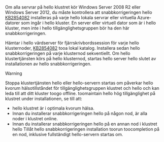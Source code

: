 Om alla servrar på hello klustret kör Windows Server 2008 R2 eller Windows Server 2012, du måste kontrollera att snabbkorrigeringen hello [KB2854082](http://support.microsoft.com/kb/2854082) installeras på varje hello lokala servrar eller virtuella Azure-datorer som ingår i hello kluster. En server eller virtuell dator som är i hello kluster, men inte i hello tillgänglighetsgruppen bör ha den här snabbkorrigeringen.

Hämtar i hello värdserver för fjärrskrivbordssession för varje hello klusternoder, [KB2854082](http://support.microsoft.com/kb/2854082) tooa lokal katalog. Installera sedan hello snabbkorrigeringen på varje klusternod sekventiellt. Om hello klustertjänsten körs på hello klusternod, startas hello server hello slutet av installationen av hello snabbkorrigeringen.

> [!WARNING]
> Stoppa klustertjänsten hello eller hello-servern startas om påverkar hello kvorum hälsotillståndet för tillgänglighetsgruppen klustret och hello och kan leda till att ditt kluster toogo offline. toomaintain hello hög tillgänglighet på klustret under installationen, se till att:
> 
> * hello klustret är i optimala kvorum hälsa. 
> * Innan du installerar snabbkorrigeringen hello på någon nod, är alla noder i klustret online.
> * Innan du installerar snabbkorrigeringen hello på en annan nod i klustret hello Tillåt hello snabbkorrigeringen installation toorun toocompletion på en nod, inklusive fullständigt hello-servern startas om.
> 
> 


